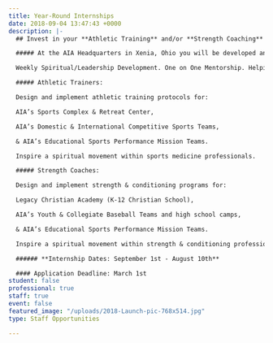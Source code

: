 ```yaml
---
title: Year-Round Internships
date: 2018-09-04 13:47:43 +0000
description: |-
  ## Invest in your **Athletic Training** and/or **Strength Coaching** career by serving as a year-round intern with AIA Sports Performance team!

  ##### At the AIA Headquarters in Xenia, Ohio you will be developed and equipped as a lifelong laborer and leader for Christ.You will focus on personal and professional growth through:

  Weekly Spiritual/Leadership Development. One on One Mentorship. Helping AIA to build a spiritual movement with athletic training and strength & conditioning. Discipling others in your field. Assisting AIA's Sports Complex & Retreat Center in your area of expertise. Experience a short-term missions tour in another country. Observing Kettering Sports Medicine and Ignition Athletes Performance Group.

  ##### Athletic Trainers:

  Design and implement athletic training protocols for:

  AIA’s Sports Complex & Retreat Center,

  AIA’s Domestic & International Competitive Sports Teams,

  & AIA’s Educational Sports Performance Mission Teams.

  Inspire a spiritual movement within sports medicine professionals.

  ##### Strength Coaches:

  Design and implement strength & conditioning programs for:

  Legacy Christian Academy (K-12 Christian School),

  AIA’s Youth & Collegiate Baseball Teams and high school camps,

  & AIA’s Educational Sports Performance Mission Teams.

  Inspire a spiritual movement within strength & conditioning professionals.

  ###### **Internship Dates: September 1st - August 10th**

  #### Application Deadline: March 1st
student: false
professional: true
staff: true
event: false
featured_image: "/uploads/2018-Launch-pic-768x514.jpg"
type: Staff Opportunities

---
```

